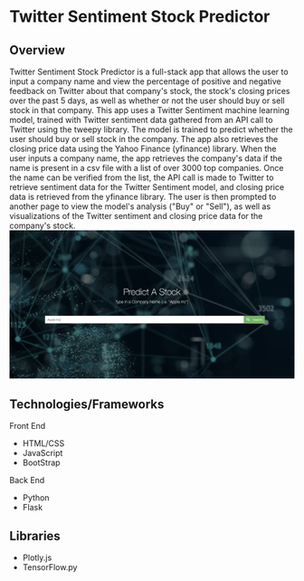 # Twitter Sentiment Stock Predictor

## Overview
Twitter Sentiment Stock Predictor is a full-stack app that allows the user to input a company name and view the percentage of positive and negative feedback on Twitter about that company's stock, the stock's closing prices over the past 5 days, as well as whether or not the user should buy or sell stock in that company. This app uses a Twitter Sentiment machine learning model, trained with Twitter sentiment data gathered from an API call to Twitter using the tweepy library. The model is trained to predict whether the user should buy or sell stock in the company. The app also retrieves the closing price data using the Yahoo Finance (yfinance) library. When the user inputs a company name, the app retrieves the company's data if the name is present in a csv file with a list of over 3000 top companies. Once the name can be verified from the list, the API call is made to Twitter to retrieve sentiment data for the Twitter Sentiment model, and closing price data is retrieved from the yfinance library. The user is then prompted to another page to view the model's analysis ("Buy" or "Sell"), as well as visualizations of the Twitter sentiment and closing price data for the company's stock. 
![alt text](https://github.com/IsabellaAguilera/Twitter-Sentiment-Stock-Predictor/blob/master/images/home_page.png?raw=true)


## Technologies/Frameworks
Front End
* HTML/CSS
* JavaScript
* BootStrap

Back End
* Python
* Flask

## Libraries
* Plotly.js
* TensorFlow.py

